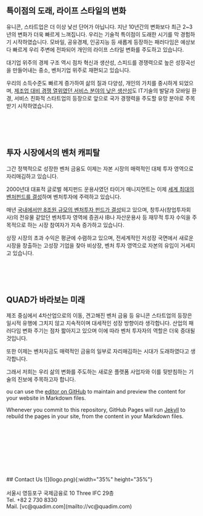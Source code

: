## 특이점의 도래, 라이프 스타일의 변화

유니콘, 스타트업은 더 이상 낯선 단어가 아닙니다.
지난 10년간의 변화보다 최근 2~3년의 변화가 더욱 빠르게 느껴집니다.
우리는 기술적 특이점이 도래한 시기를 막 경험하기 시작하였습니다.
모바일, 공유경제, 인공지능 등 새롭게 등장하는 패러다임은 예상보다 빠르게 우리 주변에 전파되어 개인의 라이프 스타일 변화를 주도하고 있습니다.

대기업 위주의 경제 구조 역시 점차 혁신과 생산성, 스피드를 경쟁력으로 높은 성장곡선을 만들어내는 중소, 벤처기업 위주로 재편되고 있습니다.

우리의 소득수준도 빠르게 증가하여 삶의 질과 다양성, 개인의 가치를 중시하게 되었으며, [제조업 대비 경쟁 열위였던 서비스 분야의 낮은 생산성](https://www.mk.co.kr/news/economy/view/2019/05/351097/)도 IT기술의 발달과 모바일 환경, 서비스 친화적 스타트업의 등장으로 앞으로 국가 경쟁력을 주도할 유망 분야로 주목받기 시작하였습니다.
<br/>
<br/>
<br/>
<br/>
<br/>
## 투자 시장에서의 벤처 캐피탈

그간 정책적으로 성장한 벤처 금융도 이제는 자본 시장의 매력적인 대체 투자 영역으로 자리매김하고 있습니다.

2000년대 대표적 글로벌 헤지펀드 운용사였던 타이거 매니지먼트는 이제 [세계 최대의 벤처펀드를 결성](https://www.mk.co.kr/news/business/view/2018/10/663450/)하며 벤처투자에 주력하고 있습니다. 

매년 [국내에서만 8조원 규모의 벤처투자 펀드가 결성](http://www.kvca.or.kr/Program/board/list.html?a_gb=board&a_cd=15&a_item=0&sm=4_1)되고 있으며, 창투사(창업투자회사)의 전유물 같았던 벤처투자 영역에 증권사 IB나 자산운용사 등 재무적 투자 수익을 주목적으로 하는 시장 참여자가 지속 증가하고 있습니다.

상장 시장의 초과 수익은 평균에 수렴하고 있으며, 전세계적인 저성장 국면에서 새로운 시장을 창출하는 고성장 기업을 찾아 비상장, 벤처 투자 영역으로 자본의 유입이 거세지고 있습니다.
<br/>
<br/>
<br/>
<br/>
<br/>
## QUAD가 바라보는 미래

제조 중심에서 4차산업으로의 이동, 견고해진 벤처 금융 등 유니콘 스타트업의 등장은 일시적 유행에 그치지 않고 지속적이며 대세적인 성장 방향이라 생각합니다. 산업의 패러다임 변화 주기는 점차 짧아지고 있으며 이에 따라 벤처 투자자의 역할은 더욱 증대될 것입니다.

또한 이제는 벤처자금도 매력적인 금융의 일부로 자리매김하는 시대가 도래하였다고 생각합니다.

그래서 저희는 우리 삶의 변화를 주도하는 새로운 플랫폼 사업자와 이를 뒷받침하는 기술의 진보에 주목하고자 합니다.  


ou can use the [editor on GitHub](https://github.com/quadvc/home/edit/master/index.md) to maintain and preview the content for your website in Markdown files.

Whenever you commit to this repository, GitHub Pages will run [Jekyll](https://jekyllrb.com/) to rebuild the pages in your site, from the content in your Markdown files.
<br/>
<br/>
<br/>
<br/>
## 
<br>
<br/>
<br/>
<br/>
## Contact Us  
![](logo.png){:width="35%" height="35%"}<br/><br/>
서울시 영등포구 국제금융로 10 Three IFC 29층<br/>
Tel. +82 2 730 8330<br/>
Mail. [vc@quadim.com](mailto://vc@quadim.com)<br/>

